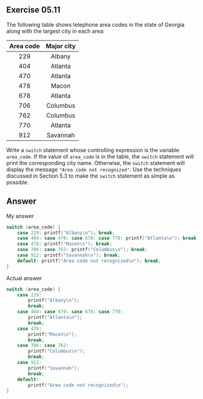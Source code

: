 ## Exercise 05.11
The following table shows telephone area codes in the state of Georgia along with the largest city in each area:

|Area code|Major city|
|:---------:|:-----------:|
|229|Albany|
|404|Atlanta|
|470|Atlanta|
|478|Macon|
|678|Atlanta|
|706|Columbus|
|762|Columbus|
|770|Atlanta|
|912|Savannah|

Write a ```switch``` statement whose controlling expression is the variable ```area_code```. If the value of ```area_code``` is in the table, the ```switch``` statement will print the corresponding city name. Otherwise, the ```switch``` statement will display the message ```"Area code not recognized"```. Use the techniques discussed in Section 5.3 to make the ```switch``` statement as simple as possible.

## Answer
My answer
```C
switch (area_code) {
	case 229: printf("Albany\n"); break;
	case 404: case 470: case 678: case 770: printf("Atlanta\n"); break;
	case 478: printf("Macon\n"); break;
	case 706: case 762: printf("Columbus\n"); break;
	case 912: printf("Savannah\n"); break;
	default: printf("Area code not recognized\n"); break;
}
```

Actual answer
```C
switch (area_code) {
    case 229: 
        printf("Albany\n"); 
        break;
    case 404: case 470: case 678: case 770:
        printf("Atlanta\n"); 
        break;
    case 478:
        printf("Macon\n");
        break;
    case 706: case 762:
        printf("Columbus\n");
        break;
    case 912:
        printf("Savannah");
        break;
    default:
        printf("Area code not recognized\n");
}
```
